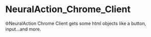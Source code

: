 # NeuralAction_Chrome_Client
🌐NeuralAction Chrome Client gets some html objects like a button, input...and more.
